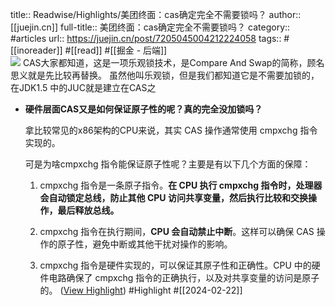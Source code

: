 title:: Readwise/Highlights/美团终面：cas确定完全不需要锁吗？
author:: [[juejin.cn]]
full-title:: 美团终面：cas确定完全不需要锁吗？
category:: #articles
url:: https://juejin.cn/post/7205045004212224058
tags:: #[[inoreader]] #[[read]] #[[掘金 - 后端]]  
![](https://readwise-assets.s3.amazonaws.com/static/images/article4.6bc1851654a0.png)
CAS大家都知道，这是一项乐观锁技术，是Compare And Swap的简称，顾名思义就是先比较再替换。 虽然他叫乐观锁，但是我们都知道它是不需要加锁的，在JDK1.5 中的JUC就是建立在CAS之
- **硬件层面CAS又是如何保证原子性的呢？真的完全没加锁吗？**
  
  拿比较常见的x86架构的CPU来说，其实 CAS 操作通常使用 cmpxchg 指令实现的。
  
  可是为啥cmpxchg 指令能保证原子性呢？主要是有以下几个方面的保障：
  
  1.  cmpxchg 指令是一条原子指令。**在 CPU 执行 cmpxchg 指令时，处理器会自动锁定总线，防止其他 CPU 访问共享变量，然后执行比较和交换操作，最后释放总线。**
    
  2.  cmpxchg 指令在执行期间，**CPU 会自动禁止中断**。这样可以确保 CAS 操作的原子性，避免中断或其他干扰对操作的影响。
    
  3.  cmpxchg 指令是硬件实现的，可以保证其原子性和正确性。CPU 中的硬件电路确保了 cmpxchg 指令的正确执行，以及对共享变量的访问是原子的。 ([View Highlight](https://read.readwise.io/read/01hq7ba4g1qffq995dps6mf4c1)) #Highlight #[[2024-02-22]]